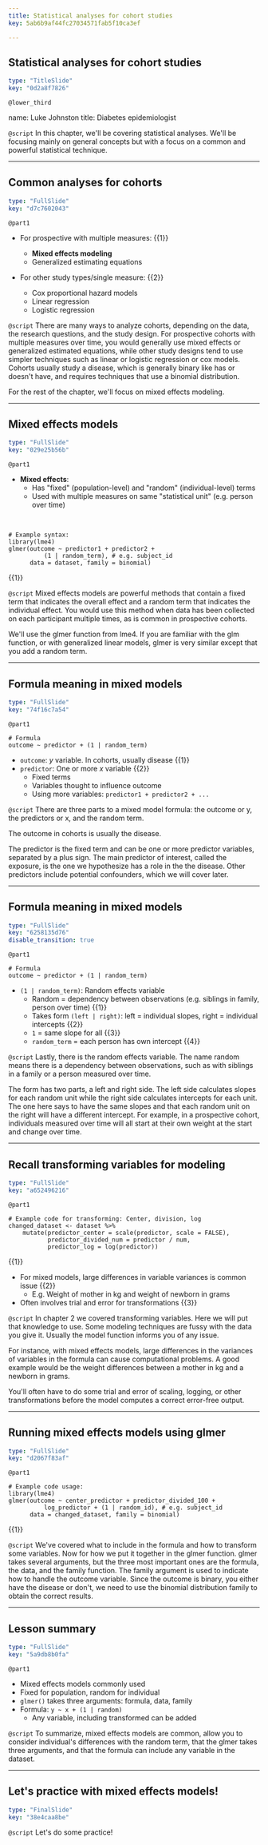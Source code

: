 ```yaml
---
title: Statistical analyses for cohort studies
key: 5ab6b9af44fc27034571fab5f10ca3ef

---
```

## Statistical analyses for cohort studies

```yaml
type: "TitleSlide"
key: "0d2a8f7826"
```

`@lower_third`

name: Luke Johnston
title: Diabetes epidemiologist


`@script`
In this chapter, we'll be covering statistical analyses. We'll be focusing mainly on general concepts but with a focus on a common and powerful statistical technique.


---
## Common analyses for cohorts

```yaml
type: "FullSlide"
key: "d7c7602043"
```

`@part1`
- For prospective with multiple measures: {{1}}
    - **Mixed effects modeling**
    - Generalized estimating equations

- For other study types/single measure: {{2}}
    - Cox proportional hazard models
    - Linear regression
    - Logistic regression


`@script`
There are many ways to analyze cohorts, depending on the data, the research questions, and the study design. For prospective cohorts with multiple measures over time, you would generally use mixed effects or generalized estimated equations, while other study designs tend to use simpler techniques such as linear or logistic regression or cox models. Cohorts usually study a disease, which is generally binary like has or doesn't have, and requires techniques that use a binomial distribution.

For the rest of the chapter, we'll focus on mixed effects modeling.


---
## Mixed effects models

```yaml
type: "FullSlide"
key: "029e25b56b"
```

`@part1`
- **Mixed effects**: 
    - Has "fixed" (population-level) and "random" (individual-level) terms
    - Used with multiple measures on same "statistical unit" (e.g. person over time)

&nbsp;

```{r}
# Example syntax:
library(lme4)
glmer(outcome ~ predictor1 + predictor2 + 
          (1 | random_term), # e.g. subject_id
      data = dataset, family = binomial)
```
{{1}}


`@script`
Mixed effects models are powerful methods that contain a fixed term that indicates the overall effect and a random term that indicates the individual effect. You would use this method when data has been collected on each participant multiple times, as is common in prospective cohorts. 

We'll use the glmer function from lme4. If you are familiar with the glm function, or with generalized linear models, glmer is very similar except that you add a random term.


---
## Formula meaning in mixed models

```yaml
type: "FullSlide"
key: "74f16c7a54"
```

`@part1`
```{r}
# Formula
outcome ~ predictor + (1 | random_term)
```

- `outcome`: $y$ variable. In cohorts, usually disease {{1}}
- `predictor`: One or more $x$ variable {{2}}
    - Fixed terms
    - Variables thought to influence outcome
    - Using more variables: `predictor1 + predictor2 + ...`


`@script`
There are three parts to a mixed model formula: the outcome or y, the predictors or x, and the random term. 

The outcome in cohorts is usually the disease. 

The predictor is the fixed term and can be one or more predictor variables, separated by a plus sign. The main predictor of interest, called the exposure, is the one we hypothesize has a role in the the disease. Other predictors include potential confounders, which we will cover later.


---
## Formula meaning in mixed models

```yaml
type: "FullSlide"
key: "6258135d76"
disable_transition: true
```

`@part1`
```{r}
# Formula
outcome ~ predictor + (1 | random_term)
```

- `(1 | random_term)`: Random effects variable
    - Random = dependency between observations (e.g. siblings in family, person over time) {{1}}
    - Takes form `(left | right)`: left = individual slopes, right = individual intercepts {{2}}
    - `1` = same slope for all {{3}}
    - `random_term` = each person has own intercept {{4}}


`@script`
Lastly, there is the random effects variable. The name random means there is a dependency between observations, such as with siblings in a family or a person measured over time. 

The form has two parts, a left and right side. The left side calculates slopes for each random unit while the right side calculates intercepts for each unit. The one here says to have the same slopes and that each random unit on the right will have a different intercept. For example, in a prospective cohort, individuals measured over time will all start at their own weight at the start and change over time.


---
## Recall transforming variables for modeling

```yaml
type: "FullSlide"
key: "a652496216"
```

`@part1`
```{r}
# Example code for transforming: Center, division, log
changed_dataset <- dataset %>% 
    mutate(predictor_center = scale(predictor, scale = FALSE),
           predictor_divided_num = predictor / num,
           predictor_log = log(predictor))
``` 
{{1}}

- For mixed models, large differences in variable variances is common issue {{2}}
    - E.g. Weight of mother in kg and weight of newborn in grams
- Often involves trial and error for transformations {{3}}


`@script`
In chapter 2 we covered transforming variables. Here we will put that knowledge to use. Some modeling techniques are fussy with the data you give it. Usually the model function informs you of any issue. 

For instance, with mixed effects models, large differences in the variances of variables in the formula can cause computational problems. A good example would be the weight differences between a mother in kg and a newborn in grams.

You'll often have to do some trial and error of scaling, logging, or other transformations  before the model computes a correct error-free output.


---
## Running mixed effects models using glmer

```yaml
type: "FullSlide"
key: "d2067f83af"
```

`@part1`
```{r}
# Example code usage:
library(lme4)
glmer(outcome ~ center_predictor + predictor_divided_100 + 
          log_predictor + (1 | random_id), # e.g. subject_id
      data = changed_dataset, family = binomial)
``` 
{{1}}


`@script`
We've covered what to include in the formula and how to transform some variables. Now for how we put it together in the glmer function. glmer takes several arguments, but the three most important ones are the formula, the data, and the family function. The family argument is used to indicate how to handle the outcome variable. Since the outcome is binary, you either have the disease or don't, we need to use the binomial distribution family to obtain the correct results.


---
## Lesson summary

```yaml
type: "FullSlide"
key: "5a9db8b0fa"
```

`@part1`
- Mixed effects models commonly used
- Fixed for population, random for individual
- `glmer()` takes three arguments: formula, data, family
- Formula: `y ~ x + (1 | random)`
    - Any variable, including transformed can be added


`@script`
To summarize, mixed effects models are common, allow you to consider individual's differences with the random term, that the glmer takes three arguments, and that the formula can include any variable in the dataset.


---
## Let's practice with mixed effects models!

```yaml
type: "FinalSlide"
key: "38e4caa8be"
```

`@script`
Let's do some practice!

